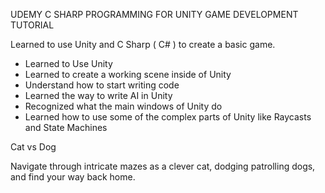 UDEMY C SHARP PROGRAMMING FOR UNITY GAME DEVELOPMENT TUTORIAL

Learned to use Unity and C Sharp ( C# ) to create a
basic game.

* Learned to Use Unity
* Learned to create a working scene inside of Unity
* Understand how to start writing code
* Learned the way to write AI in Unity
* Recognized what the main windows of Unity do
* Learned how to use some of the complex parts of Unity like Raycasts and State Machines

Cat vs Dog

Navigate through intricate mazes as a clever cat, dodging patrolling dogs, and find your way back home.
